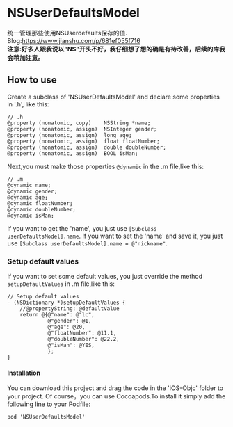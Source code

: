 # NSUserDefaultsModel
 统一管理那些使用NSUserdefaults保存的值.  
 Blog:https://www.jianshu.com/p/681ef055f716   
 **注意:好多人跟我说以“NS”开头不好，我仔细想了想的确是有待改善，后续的库我会稍加注意。**

## How to use

Create a subclass of 'NSUserDefaultsModel' and declare some properties in '.h', like this:
```
// .h
@property (nonatomic, copy)    NSString *name;
@property (nonatomic, assign)  NSInteger gender;
@property (nonatomic, assign)  long age;
@property (nonatomic, assign)  float floatNumber;
@property (nonatomic, assign)  double doubleNumber;
@property (nonatomic, assign)  BOOL isMan;
```
Next,you must make those properties `@dynamic` in the .m file,like this:
```
// .m
@dynamic name;
@dynamic gender;
@dynamic age;
@dynamic floatNumber;
@dynamic doubleNumber;
@dynamic isMan;
```
If you want to get the 'name', you just use `[Subclass userDefaultsModel].name`.
If you want to set the 'name' and save it, you just use `[Subclass userDefaultsModel].name = @"nickname"`.

### Setup default values
If you want to set some default values, you just override the method `setupDefaultValues` in .m file,like this:
```
// Setup default values
- (NSDictionary *)setupDefaultValues {
    //@propertyString: @defaultValue
    return @{@"name": @"lc",
             @"gender": @1,
             @"age": @20,
             @"floatNumber": @11.1,
             @"doubleNumber": @22.2,
             @"isMan": @YES,
             };
}
```
#### Installation
You can download this project and drag the code in the 'iOS-Objc' folder to your project.
Of course，you can use Cocoapods.To install it simply add the following line to your Podfile:
```
pod 'NSUserDefaultsModel'
```

